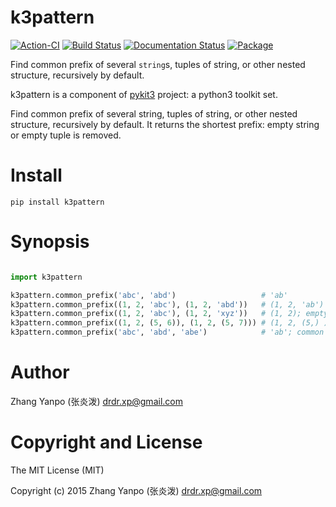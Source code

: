 # k3pattern

[![Action-CI](https://github.com/pykit3/k3pattern/actions/workflows/python-package.yml/badge.svg)](https://github.com/pykit3/k3pattern/actions/workflows/python-package.yml)
[![Build Status](https://travis-ci.com/pykit3/k3pattern.svg?branch=master)](https://travis-ci.com/pykit3/k3pattern)
[![Documentation Status](https://readthedocs.org/projects/k3pattern/badge/?version=stable)](https://k3pattern.readthedocs.io/en/stable/?badge=stable)
[![Package](https://img.shields.io/pypi/pyversions/k3pattern)](https://pypi.org/project/k3pattern)

Find common prefix of several `string`s, tuples of string, or other nested structure, recursively by default.

k3pattern is a component of [pykit3] project: a python3 toolkit set.


Find common prefix of several string, tuples of string, or other nested structure, recursively by default.
It returns the shortest prefix: empty string or empty tuple is removed.



# Install

```
pip install k3pattern
```

# Synopsis

```python

import k3pattern

k3pattern.common_prefix('abc', 'abd')                   # 'ab'
k3pattern.common_prefix((1, 2, 'abc'), (1, 2, 'abd'))   # (1, 2, 'ab')
k3pattern.common_prefix((1, 2, 'abc'), (1, 2, 'xyz'))   # (1, 2); empty prefix of 'abc' and 'xyz' is removed
k3pattern.common_prefix((1, 2, (5, 6)), (1, 2, (5, 7))) # (1, 2, (5,) )
k3pattern.common_prefix('abc', 'abd', 'abe')            # 'ab'; common prefix of more than two
```

#   Author

Zhang Yanpo (张炎泼) <drdr.xp@gmail.com>

#   Copyright and License

The MIT License (MIT)

Copyright (c) 2015 Zhang Yanpo (张炎泼) <drdr.xp@gmail.com>


[pykit3]: https://github.com/pykit3